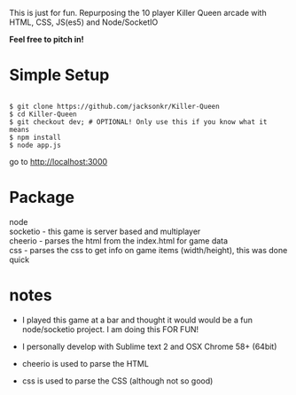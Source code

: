 This is just for fun. Repurposing the 10 player Killer Queen arcade with HTML, CSS, JS(es5) and Node/SocketIO

**Feel free to pitch in!**

<h1>Simple Setup</h1>

<code>
$ git clone https://github.com/jacksonkr/Killer-Queen
$ cd Killer-Queen
$ git checkout dev; # OPTIONAL! Only use this if you know what it means
$ npm install
$ node app.js
</code>

go to <a href="http://localhost:3000">http://localhost:3000</a>


<h1>Package</h1>

node<br />
socketio - this game is server based and multiplayer<br />
cheerio - parses the html from the index.html for game data<br />
css - parses the css to get info on game items (width/height), this was done quick<br />

<h1>notes</h1>

- I played this game at a bar and thought it would would be a fun node/socketio project. I am doing this FOR FUN!

- I personally develop with Sublime text 2 and OSX Chrome 58+ (64bit)

- cheerio is used to parse the HTML
- css is used to parse the CSS (although not so good)